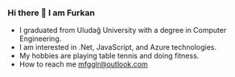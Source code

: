 ### Hi there 👋 I am Furkan

-  I graduated from Uludağ University with a degree in Computer Engineering.
-  I am interested in .Net, JavaScript, and Azure technologies.
-  My hobbies are playing table tennis and doing fitness.
-  How to reach me  mfgglr@outlook.com
